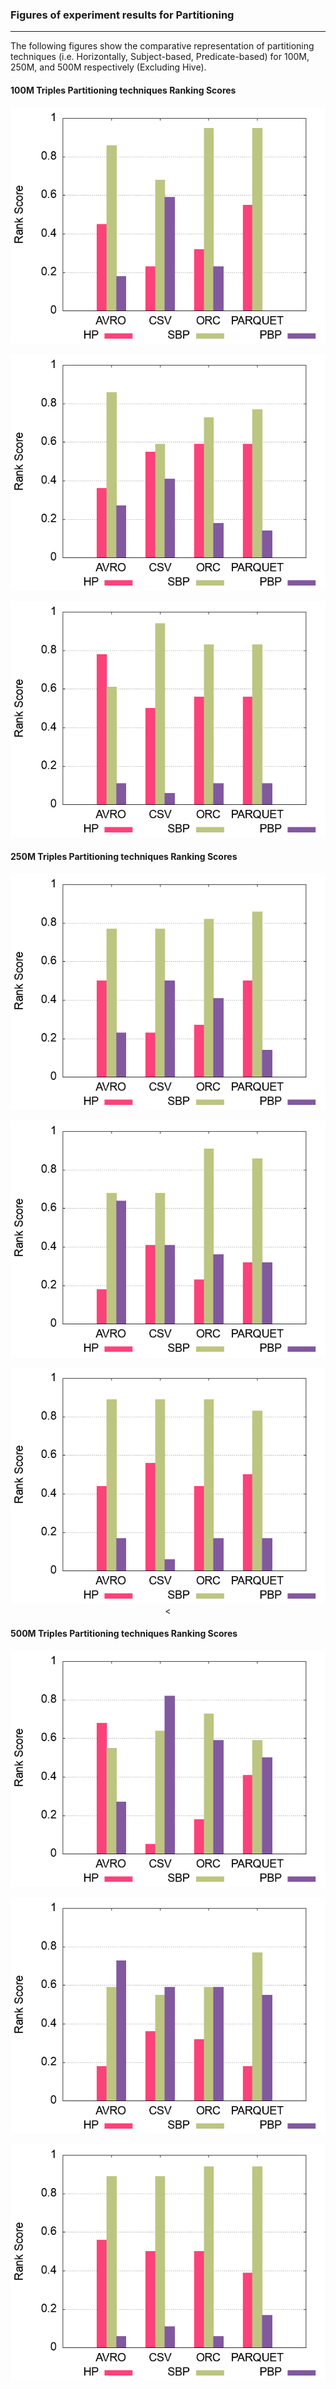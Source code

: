 ### Figures of experiment results for Partitioning
---

The following figures show the comparative representation of partitioning techniques (i.e. Horizontally, Subject-based, Predicate-based) for 100M, 250M, and 500M respectively (Excluding Hive).




#### 100M Triples Partitioning techniques Ranking Scores


<p align="center"> <img src="figures/DistributedExperiments/partitioningRankingScores/100M/partitioning_100_ST.png" alt="spark" ></p>
<p align="center"> <img src="figures/DistributedExperiments/partitioningRankingScores/100M/partitioning_100_VT.png" alt="spark" ></p>
<p align="center"> <img src="figures/DistributedExperiments/partitioningRankingScores/100M/partitioning_100_PT.png" alt="spark" ></p>


#### 250M Triples Partitioning techniques Ranking Scores


<p align="center"> <img src="figures/DistributedExperiments/partitioningRankingScores/250M/partitioning_250_ST.png" alt="spark" ></p>
<p align="center"> <img src="figures/DistributedExperiments/partitioningRankingScores/250M/partitioning_250_VT.png" alt="spark" ></p>
<p align="center"> <img src="figures/DistributedExperiments/partitioningRankingScores/250M/partitioning_250_PT.png" alt="spark" ><



#### 500M Triples Partitioning techniques Ranking Scores


<p align="center"> <img src="figures/DistributedExperiments/partitioningRankingScores/500M/partitioning_500_ST.png" alt="spark" ></p>
<p align="center"> <img src="figures/DistributedExperiments/partitioningRankingScores/500M/partitioning_500_VT.png" alt="spark" ></p>
<p align="center"> <img src="figures/DistributedExperiments/partitioningRankingScores/500M/partitioning_500_PT.png" alt="spark" ></p>


 
